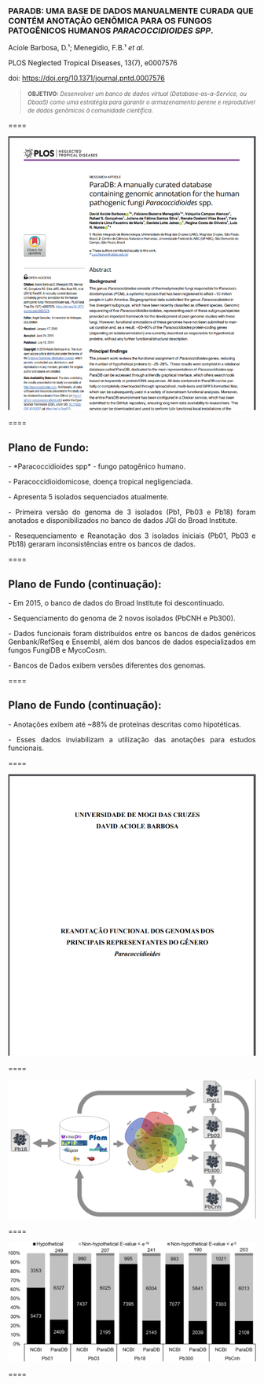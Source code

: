 ### PARADB: UMA BASE DE DADOS MANUALMENTE CURADA QUE CONTÉM ANOTAÇÃO GENÔMICA PARA OS FUNGOS PATOGÊNICOS HUMANOS *PARACOCCIDIOIDES SPP*.

Aciole Barbosa, D.¹; Menegidio, F.B.¹ *et al.*

PLOS Neglected Tropical Diseases, 13(7), e0007576

doi: https://doi.org/10.1371/journal.pntd.0007576

> <small> **OBJETIVO:** *Desenvolver um banco de dados virtual (Database-as-a-Service, ou DbaaS) como uma estratégia para garantir o armazenamento perene e reprodutível de dados genômicos à comunidade científica.* </small>

====

<img src="img/FIG32.png" style="background:none; border:none; box-shadow:none;">

====

## Plano de Fundo:

<p class="fragment" align="justify" data-fragment-index="1"> - *Paracoccidioides spp* - fungo patogênico humano. </p>
<p class="fragment" align="justify" data-fragment-index="2"> - Paracoccidioidomicose, doença tropical negligenciada. </p>
<p class="fragment" align="justify" data-fragment-index="3"> - Apresenta 5 isolados sequenciados atualmente. </p>
<p class="fragment" align="justify" data-fragment-index="5"> - Primeira versão do genoma de 3 isolados (Pb1, Pb03 e Pb18) foram anotados e disponibilizados no banco de dados JGI do Broad Institute.</p>
<p class="fragment" align="justify" data-fragment-index="6"> - Resequenciamento e Reanotação dos 3 isolados iniciais (Pb01, Pb03 e Pb18) geraram inconsistências entre os bancos de dados. </p>

====

## Plano de Fundo (continuação):

<p class="fragment" align="justify" data-fragment-index="1"> - Em 2015, o banco de dados do Broad Institute foi descontinuado.</p>
<p class="fragment" align="justify" data-fragment-index="2"> - Sequenciamento do genoma de 2 novos isolados (PbCNH e Pb300).</p>
<p class="fragment" align="justify" data-fragment-index="3"> - Dados funcionais foram distribuídos entre os bancos de dados genéricos Genbank/RefSeq e Ensembl, além dos bancos de dados especializados em fungos FungiDB e MycoCosm. </p>
<p class="fragment" align="justify" data-fragment-index="4"> - Bancos de Dados exibem versões diferentes dos genomas. </p>

====

## Plano de Fundo (continuação):

<p class="fragment" align="justify" data-fragment-index="1"> - Anotações exibem até ~88% de proteínas descritas como hipotéticas.</p>
<p class="fragment" align="justify" data-fragment-index="2"> - Esses dados inviabilizam a utilização das anotações para estudos funcionais.</p>

====

<img src="img/FIG49.png" style="background:none; border:none; box-shadow:none;">

====

<img src="img/FIG50.jpg" style="background:none; border:none; box-shadow:none;">

====

<img src="img/FIG51.png" style="background:none; border:none; box-shadow:none;">

====
